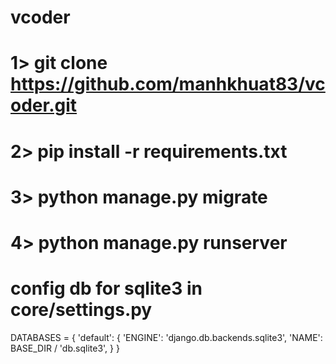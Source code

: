 # vcoder

# 1> git clone https://github.com/manhkhuat83/vcoder.git
# 2> pip install -r requirements.txt
# 3> python manage.py migrate
# 4> python manage.py runserver
# config db for sqlite3 in core/settings.py
DATABASES = {
    'default': {
        'ENGINE': 'django.db.backends.sqlite3',
        'NAME': BASE_DIR / 'db.sqlite3',
    }
}
